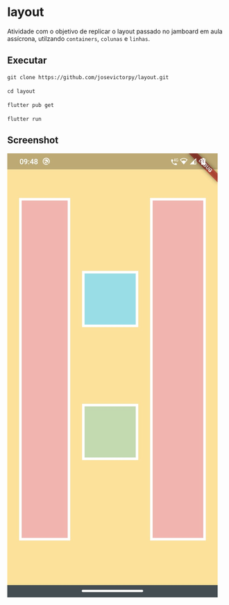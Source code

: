 # layout

Atividade com o objetivo de replicar o layout passado no jamboard em aula assícrona, utilzando `containers`, `colunas` e `linhas`.

## Executar
```
git clone https://github.com/josevictorpy/layout.git

cd layout

flutter pub get

flutter run
```

## Screenshot

<img src="images/layout.jpeg">